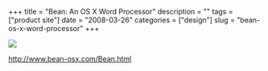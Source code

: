 +++
title = "Bean: An OS X Word Processor"
description = ""
tags = ["product site"]
date = "2008-03-26"
categories = ["design"]
slug = "bean-os-x-word-processor"
+++


 

  <div id="screens-thumbs" class="clearfix">
    <div class="txt-center" id="design-submission"><a href="http://www.bean-osx.com/Bean.html"><img id='bluga-thumbnail-769' class='bluga-thumbnail large' src='http://media.konigi.com/bluga/
wt47f2757c7f314.jpg'/></a></div>  
  </div>   
<p><a href="http://www.bean-osx.com/Bean.html">http://www.bean-osx.com/Bean.html</a></p>




